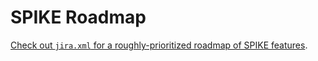 # SPIKE Roadmap

[Check out `jira.xml` for a roughly-prioritized roadmap of SPIKE features][jira].

[jira]: https://github.com/spiffe/spike/blob/main/jira.xml "SPIKE Roadmap"